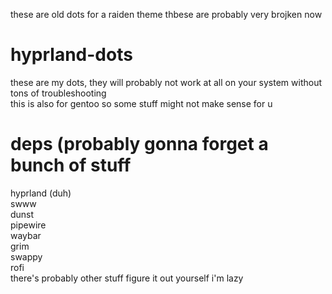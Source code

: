 these are old dots for a raiden theme
thbese are probably very brojken now

# hyprland-dots
these are my dots, they will probably not work at all on your system without tons of troubleshooting\
this is also for gentoo so some stuff might not make sense for u


# deps (probably gonna forget a bunch of stuff
hyprland (duh)\
swww\
dunst\
pipewire\
waybar\
grim\
swappy\
rofi\
there's probably other stuff figure it out yourself i'm lazy
